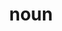 ---
category: 4-letters
denotation: null
name: noun
reference_link: https://www.etymonline.com/word/noun
root_language: null
root_name: null
title: noun
type: free
word_sums:
- respelling: noun
  sum: 'Noun + '
---